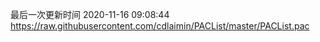 最后一次更新时间 2020-11-16 09:08:44
https://raw.githubusercontent.com/cdlaimin/PACList/master/PACList.pac

